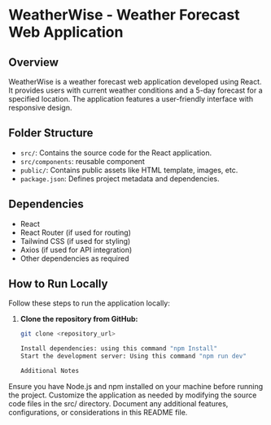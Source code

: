 # WeatherWise - Weather Forecast Web Application

## Overview
WeatherWise is a weather forecast web application developed using React. It provides users with current weather conditions and a 5-day forecast for a specified location. The application features a user-friendly interface with responsive design.

## Folder Structure
- `src/`: Contains the source code for the React application.
- `src/components`: reusable component
- `public/`: Contains public assets like HTML template, images, etc.
- `package.json`: Defines project metadata and dependencies.

## Dependencies
- React
- React Router (if used for routing)
- Tailwind CSS (if used for styling)
- Axios (if used for API integration)
- Other dependencies as required

## How to Run Locally
Follow these steps to run the application locally:

1. **Clone the repository from GitHub:**
   ```bash
   git clone <repository_url>

   Install dependencies: using this command "npm Install"
   Start the development server: Using this command "npm run dev"

   Additional Notes
Ensure you have Node.js and npm installed on your machine before running the project.
Customize the application as needed by modifying the source code files in the src/ directory.
Document any additional features, configurations, or considerations in this README file.
